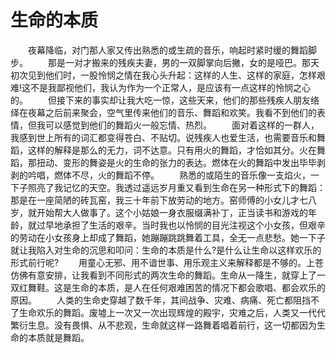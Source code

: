 # 生命的本质
　　夜幕降临，对门那人家又传出熟悉的或生疏的音乐，响起时紧时缓的舞蹈脚步。 
　　那是一对才搬来的残疾夫妻，男的一双脚掌向后撇，女的是哑巴。那天初次见到他们时，一股怜悯之情在我心头升起：这样的人生、这样的家庭，怎样艰难!这不是我鄙视他们，我认为作为一个正常人，是应该有一点这样的怜悯之心的。 
　　但接下来的事实却让我大吃一惊，这些天来，他们的那些残疾人朋友络绎在夜幕之后前来聚会，空气里传来他们的音乐、舞蹈和欢笑。我看不到他们的表情，但我可以感觉到他们的舞蹈火一般忘情、热烈。 
　　面对着这样的一群人，我感到世上所有的词汇都变得苍白、不贴切。说残疾人也爱生活，也需要音乐和舞蹈，这样的解释是那么的无力，词不达意。只有用火的舞蹈，才恰如其分。火在舞蹈，那扭动、变形的舞姿是火的生命的张力的表达。燃体在火的舞蹈中发出毕毕剥剥的吟唱，燃体不尽，火的舞蹈不停。 
　　熟悉的或陌生的音乐像一支焰火，一下子照亮了我记忆的天空。我透过遥远岁月重又看到生命在另一种形式下的舞蹈：那是在一座简陋的砖瓦窑，我三十年前下放劳动的地方。窑师傅的小女儿才七八岁，就开始帮大人做事了。这个小姑娘一身衣服缀满补丁，正当读书和游戏的年龄，就过早地承担了生活的艰辛。当时我也以怜悯的目光注视这个小女孩，但艰辛的劳动在小女孩身上却成了舞蹈，她蹦蹦跳跳舞着工具，全无一点悲愁。她一下子就让我陷入对生命的沉思和叩问：生命的本质是什么?是什么让生命以这样欢乐的形式前行呢? 
　　用童心无邪、用不谙世事、用乐观主义来解释都是不够的。上苍仿佛有意安排，让我看到不同形式的两次生命的舞蹈。生命从一降生，就穿上了一双红舞鞋。这是生命的本质，是人在任何艰难困苦的情况下都会歌唱、都会欢乐的原因。 
　　人类的生命史穿越了数千年，其间战争、灾难、病痛、死亡都阻挡不了生命欢乐的舞蹈。废墟上一次又一次出现辉煌的殿宇，灾难之后，人类又一代代繁衍生息。没有畏惧、从不悲观，生命就这样一路舞着唱着前行，这一切都因为生命的本质就是舞蹈。
 